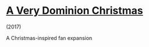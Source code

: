 <a href="https://reddit.com/r/dominion/comments/a6jauy/a_very_dominion_christmas"><h1>A Very Dominion Christmas</h1></a> (2017)

<p>A Christmas-inspired fan expansion</p>
